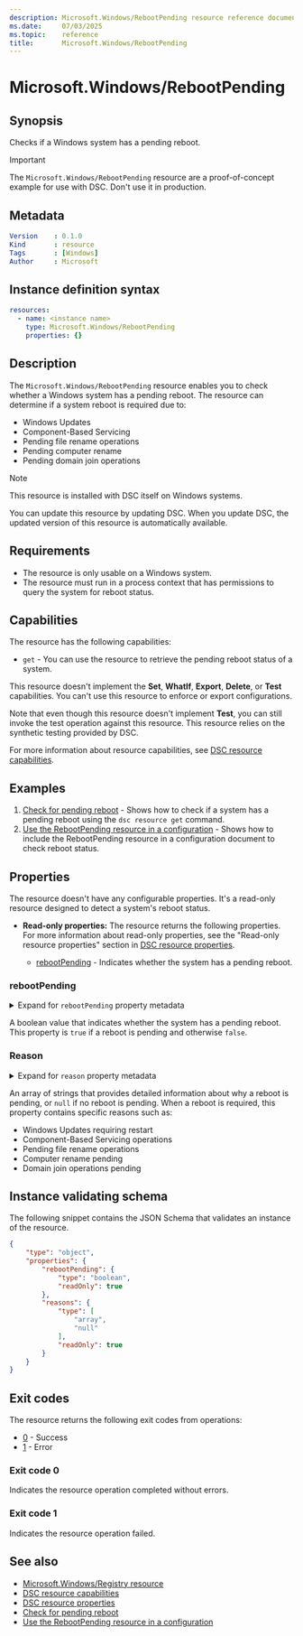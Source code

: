 ```yaml
---
description: Microsoft.Windows/RebootPending resource reference documentation
ms.date:     07/03/2025
ms.topic:    reference
title:       Microsoft.Windows/RebootPending
---
```


# Microsoft.Windows/RebootPending

## Synopsis

Checks if a Windows system has a pending reboot.

> [!IMPORTANT]
> The `Microsoft.Windows/RebootPending` resource are a proof-of-concept example for use with DSC.
> Don't use it in production.

## Metadata

```yaml
Version    : 0.1.0
Kind       : resource
Tags       : [Windows]
Author     : Microsoft
```

## Instance definition syntax

```yaml
resources:
  - name: <instance name>
    type: Microsoft.Windows/RebootPending
    properties: {}
```

## Description

The `Microsoft.Windows/RebootPending` resource enables you to check whether a Windows system has a
pending reboot. The resource can determine if a system reboot is required due to:

- Windows Updates
- Component-Based Servicing
- Pending file rename operations
- Pending computer rename
- Pending domain join operations

> [!NOTE]
> This resource is installed with DSC itself on Windows systems.
>
> You can update this resource by updating DSC. When you update DSC, the updated version of this
> resource is automatically available.

## Requirements

- The resource is only usable on a Windows system.
- The resource must run in a process context that has permissions to query the system for reboot
  status.

## Capabilities

The resource has the following capabilities:

- `get` - You can use the resource to retrieve the pending reboot status of a system.

This resource doesn't implement the **Set**, **WhatIf**, **Export**, **Delete**, or **Test**
capabilities. You can't use this resource to enforce or export configurations.

Note that even though this resource doesn't implement **Test**, you can still invoke the test
operation against this resource. This resource relies on the synthetic testing provided by DSC.

For more information about resource capabilities, see [DSC resource capabilities][02].

## Examples

1. [Check for pending reboot][04] - Shows how to check if a system has a pending reboot using the
   `dsc resource get` command.
2. [Use the RebootPending resource in a configuration][05] - Shows how to include the RebootPending
   resource in a configuration document to check reboot status.

## Properties

The resource doesn't have any configurable properties. It's a read-only resource designed to detect
a system's reboot status.

- **Read-only properties:** <a id="read-only-properties"></a> The resource returns the following
  properties. For more information about read-only properties, see the "Read-only resource
  properties" section in [DSC resource properties][03].

  - [rebootPending](#rebootpending) - Indicates whether the system has a pending reboot.

### rebootPending

<details><summary>Expand for <code>rebootPending</code> property metadata</summary>

```yaml
Type         : boolean
IsRequired   : false
IsKey        : false
IsReadOnly   : true
IsWriteOnly  : false
```

</details>

A boolean value that indicates whether the system has a pending reboot. This property is `true` if
a reboot is pending and otherwise `false`.

### Reason

<details><summary>Expand for <code>reason</code> property metadata</summary>

```yaml
Type         : array, null
IsRequired   : false
IsKey        : false
IsReadOnly   : true
IsWriteOnly  : false
```

</details>

An array of strings that provides detailed information about why a reboot is pending, or `null` if
no reboot is pending. When a reboot is required, this property contains specific reasons such as:

- Windows Updates requiring restart
- Component-Based Servicing operations
- Pending file rename operations
- Computer rename pending
- Domain join operations pending

## Instance validating schema

The following snippet contains the JSON Schema that validates an instance of the resource.

```json
{
    "type": "object",
    "properties": {
        "rebootPending": {
            "type": "boolean",
            "readOnly": true
        },
        "reasons": {
            "type": [
                "array",
                "null"
            ],
            "readOnly": true
        }
    }
}
```

## Exit codes

The resource returns the following exit codes from operations:

- [0](#exit-code-0) - Success
- [1](#exit-code-1) - Error

### Exit code 0

Indicates the resource operation completed without errors.

### Exit code 1

Indicates the resource operation failed.

## See also

- [Microsoft.Windows/Registry resource][01]
- [DSC resource capabilities][02]
- [DSC resource properties][03]
- [Check for pending reboot][04]
- [Use the RebootPending resource in a configuration][05]

<!-- Link definitions -->
[01]: ../registry/index.md
[02]: ../../../../../concepts/resources/capabilities.md
[03]: ../../../../../concepts/resources/properties.md
[04]: ./examples/check-for-pending-reboot.md
[05]: ./examples/use-rebootpending-in-configuration.md
